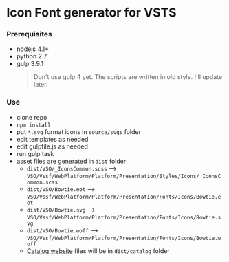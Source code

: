 # Icon Font generator for VSTS

### Prerequisites
- nodejs 4.1+
- python 2.7
- gulp 3.9.1
  > Don't use gulp 4 yet. The scripts are written in old style. I'll update later.

### Use
- clone repo
- `npm install`
- put `*.svg` format icons in `source/svgs` folder
- edit templates as needed
- edit gulpfile.js as needed
- run gulp task
- asset files are generated in `dist` folder
  - `dist/VSO/_IconsCommon.scss` --> `VSO/Vssf/WebPlatform/Platform/Presentation/Styles/Icons/_IconsCommon.scss`
  - `dist/VSO/Bowtie.eot` --> `VSO/Vssf/WebPlatform/Platform/Presentation/Fonts/Icons/Bowtie.eot`
  - `dist/VSO/Bowtie.svg` --> `VSO/Vssf/WebPlatform/Platform/Presentation/Fonts/Icons/Bowtie.svg`
  - `dist/VSO/Bowtie.woff` --> `VSO/Vssf/WebPlatform/Platform/Presentation/Fonts/Icons/Bowtie.woff`
  - [Catalog website](http://vsicons-bowtie.azurewebsites.net) files will be in `dist/catalog` folder
